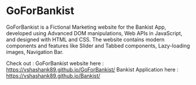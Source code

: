 # GoForBankist
GoForBankist is a Fictional Marketing website for the Bankist App, developed using Advanced DOM manipulations, Web APIs in JavaScript, and designed with HTML and CSS.
The website contains modern components and features like Slider and Tabbed components, Lazy-loading images, Navigation Bar.

Check out :
GoForBankist website here : https://vshashank89.github.io/GoForBankist/
Bankist Application here : https://vshashank89.github.io/Bankist/
